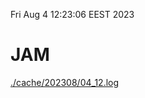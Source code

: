 Fri Aug  4 12:23:06 EEST 2023
# JAM
<a href='./cache/202308/04_12.log'>./cache/202308/04_12.log</a>
